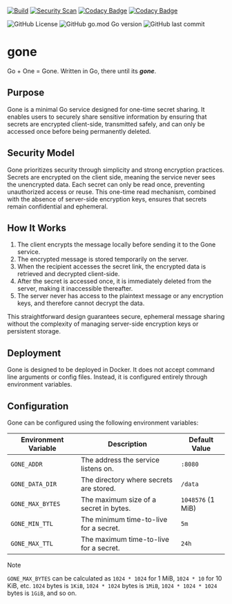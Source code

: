 [![Build](https://github.com/haukened/gone/actions/workflows/build.yaml/badge.svg)](https://github.com/haukened/gone/actions/workflows/build.yaml)
[![Security Scan](https://github.com/haukened/gone/actions/workflows/sec.yaml/badge.svg)](https://github.com/haukened/gone/actions/workflows/sec.yaml)
[![Codacy Badge](https://app.codacy.com/project/badge/Grade/f632a2010c7748199f7c2cb8317feffa)](https://app.codacy.com/gh/haukened/gone/dashboard?utm_source=gh&utm_medium=referral&utm_content=&utm_campaign=Badge_grade)
[![Codacy Badge](https://app.codacy.com/project/badge/Coverage/f632a2010c7748199f7c2cb8317feffa)](https://app.codacy.com/gh/haukened/gone/dashboard?utm_source=gh&utm_medium=referral&utm_content=&utm_campaign=Badge_coverage)

![GitHub License](https://img.shields.io/github/license/haukened/gone)
![GitHub go.mod Go version](https://img.shields.io/github/go-mod/go-version/haukened/gone)
![GitHub last commit](https://img.shields.io/github/last-commit/haukened/gone)


# gone

Go + One = Gone.  Written in Go, there until its __*gone*__.

## Purpose
Gone is a minimal Go service designed for one-time secret sharing. It enables users to securely share sensitive information by ensuring that secrets are encrypted client-side, transmitted safely, and can only be accessed once before being permanently deleted.

## Security Model
Gone prioritizes security through simplicity and strong encryption practices. Secrets are encrypted on the client side, meaning the service never sees the unencrypted data. Each secret can only be read once, preventing unauthorized access or reuse. This one-time read mechanism, combined with the absence of server-side encryption keys, ensures that secrets remain confidential and ephemeral.

## How It Works
1. The client encrypts the message locally before sending it to the Gone service.
2. The encrypted message is stored temporarily on the server.
3. When the recipient accesses the secret link, the encrypted data is retrieved and decrypted client-side.
4. After the secret is accessed once, it is immediately deleted from the server, making it inaccessible thereafter.
5. The server never has access to the plaintext message or any encryption keys, and therefore cannot decrypt the data.

This straightforward design guarantees secure, ephemeral message sharing without the complexity of managing server-side encryption keys or persistent storage.

## Deployment
Gone is designed to be deployed in Docker. It does not accept command line arguments or config files. Instead, it is configured entirely through environment variables.

## Configuration
Gone can be configured using the following environment variables:

| Environment Variable     | Description                             | Default Value        |
|--------------------------|-----------------------------------------|----------------------|
| `GONE_ADDR`              | The address the service listens on.     | `:8080`              |
| `GONE_DATA_DIR`          | The directory where secrets are stored. | `/data`             |
| `GONE_MAX_BYTES`         | The maximum size of a secret in bytes.  | `1048576` (1 MiB)    |
| `GONE_MIN_TTL`           | The minimum time-to-live for a secret.  | `5m`                 |
| `GONE_MAX_TTL`           | The maximum time-to-live for a secret.  | `24h`                |

>[!NOTE]
> `GONE_MAX_BYTES` can be calculated as `1024 * 1024` for 1 MiB, `1024 * 10` for 10 KiB, etc.
> `1024` bytes is `1KiB`, `1024 * 1024` bytes is `1MiB`, `1024 * 1024 * 1024` bytes is `1GiB`, and so on.